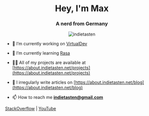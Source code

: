 <h1 align="center">Hey, I'm Max</h1>
<h3 align="center">A nerd from Germany</h3>

<p align="center"> <img src="https://komarev.com/ghpvc/?username=indietasten" alt="indietasten" /> </p>

- 🔭 I’m currently working on [VirtualDev](https://github.com/InDieTasten/VirtualDev)

- 🌱 I’m currently learning [Rasa](https://rasa.com/docs/rasa/)

- 👨‍💻 All of my projects are available at [https://about.indietasten.net/projects](https://about.indietasten.net/projects)

- 📝 I irregularly write articles on [https://about.indietasten.net/blog](https://about.indietasten.net/blog)

- 📫 How to reach me **indietasten@gmail.com**

[StackOverflow](https://stackoverflow.com/users/3919195)
|
[YouTube](https://www.youtube.com/indietasten)
